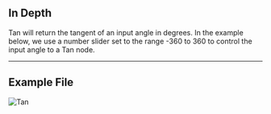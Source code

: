 ## In Depth
Tan will return the tangent of an input angle in degrees. In the example below, we use a number slider set to the range -360 to 360 to control the input angle to a Tan node.
___
## Example File

![Tan](./DSCore.Math.Tan_img.jpg)

